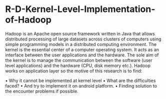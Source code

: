 # R-D-Kernel-Level-Implementation-of-Hadoop

Hadoop is an Apache open source framework written in Java that allows distributed processing of large
datasets across clusters of computers using simple programming models in a distributed computing
environment. The kernel is the essential center of a computer operating system. It acts as an interface
between the user applications and the hardware. The sole aim of the kernel is to manage the
communication between the software (user level applications) and the hardware (CPU, disk memory
etc.). Hadoop works on application layer so the motive of this research is to find:

• Why it cannot be implemented at kernel level
• What are the difficulties faced?
• And try to implement it on android platform.
• Finding solution to the encounter problems if possible.
